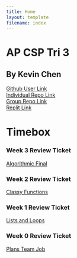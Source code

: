 ```yaml
---
title: Home
layout: template
filename: index
--- 
```


# AP CSP Tri 3

## By Kevin Chen
[Github User Link](https://github.com/Kevinc023032)<br>
[Individual Repo Link](https://github.com/Kevinc023032/Tri-3-Thingy)<br>
[Group Repo Link](https://github.com/kar722/CSPTri3/tree/gh-pages)<br>
[Replit Link](https://replit.com/@KevinChen138/Tri-3-Thingy#.replit) <br>

# Timebox

### Week 3 Review Ticket
[Algorithmic Final](https://github.com/Kevinc023032/Tri-3-Thingy/issues/5)<br>

### Week 2 Review Ticket
[Classy Functions](https://github.com/Kevinc023032/Tri-3-Thingy/issues/3)<br>

### Week 1 Review Ticket
[Lists and Loops](https://github.com/Kevinc023032/Tri-3-Thingy/issues/2)<br>

### Week 0 Review Ticket
[Plans Team Job](https://github.com/Kevinc023032/Tri-3-Thingy/issues/1)<br>
